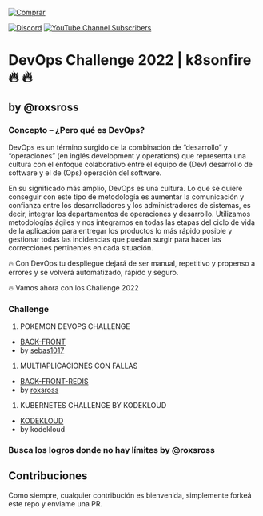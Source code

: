 [![Comprar](https://www.buymeacoffee.com/assets/img/custom_images/orange_img.png)](https://www.buymeacoffee.com/roxsross)

[![Discord](https://img.shields.io/discord/729672926432985098?style=social&label=Discord&logo=discord)](https://discord.gg/5fqHuBq6pf)
[![YouTube Channel Subscribers](https://img.shields.io/youtube/channel/subscribers/UCxPD7bsocoAMq8Dj18kmGyQ?style=social)](https://www.youtube.com/channel/UCa-FcaB75ZtqWd1YCWW6INQ?sub_confirmation=1)

# DevOps Challenge 2022 | k8sonfire 🔥 🔥 
## by @roxsross

### Concepto – ¿Pero qué es DevOps? 
DevOps es un término surgido de la combinación de “desarrollo” y “operaciones” (en inglés development y operations) que representa una cultura con el enfoque colaborativo entre el equipo de (Dev) desarrollo de software y el de (Ops) operación del software. 

En su significado más amplio, DevOps es una cultura. Lo que se quiere conseguir con este tipo de metodología es aumentar la comunicación y confianza entre los desarrolladores y los administradores de sistemas, es decir, integrar los departamentos de operaciones y desarrollo. Utilizamos metodologías ágiles y nos integramos en todas las etapas del ciclo de vida de la aplicación para entregar los productos lo más rápido posible y gestionar todas las incidencias que puedan surgir para hacer las correcciones pertinentes en cada situación. 

🔥 Con DevOps tu despliegue dejará de ser manual, repetitivo y propenso a errores y se volverá automatizado, rápido y seguro.

🔥 Vamos ahora con los Challenge 2022 

### Challenge

  1. POKEMON DEVOPS CHALLENGE
  * [BACK-FRONT](challenge-01/README.md)
  * by [sebas1017](https://github.com/sebas1017)

  1. MULTIAPLICACIONES CON FALLAS
  * [BACK-FRONT-REDIS](challenge-02/README.md)
  * by [roxsross](https://github.com/roxsross)

  1. KUBERNETES CHALLENGE BY KODEKLOUD
  * [KODEKLOUD](challenge-03/README.md)
  * by kodekloud


### Busca los logros donde no hay límites by @roxsross

## Contribuciones

Como siempre, cualquier contribución es bienvenida, simplemente forkeá este repo y enviame una PR.  
